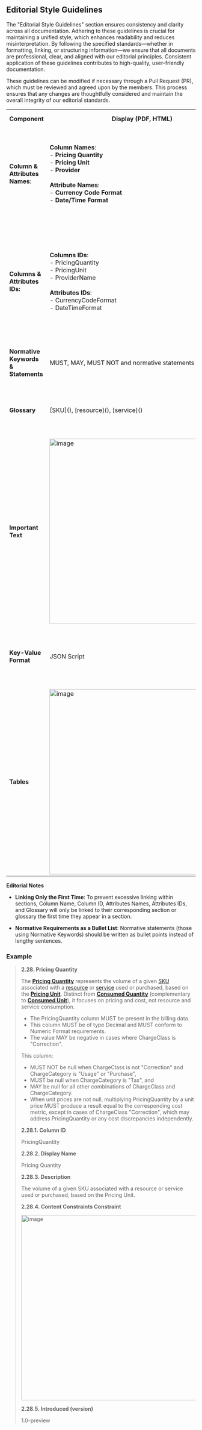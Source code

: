 ## Editorial Style Guidelines
The "Editorial Style Guidelines" section ensures consistency and clarity across all documentation. Adhering to these guidelines is crucial for maintaining a unified style, which enhances readability and reduces misinterpretation. By following the specified standards—whether in formatting, linking, or structuring information—we ensure that all documents are professional, clear, and aligned with our editorial principles. Consistent application of these guidelines contributes to high-quality, user-friendly documentation.

These guidelines can be modified if necessary through a Pull Request (PR), which must be reviewed and agreed upon by the members. This process ensures that any changes are thoughtfully considered and maintain the overall integrity of our editorial standards.


<table>
    <tr>
        <th>Component</th>
        <th>Display (PDF, HTML)</th>
        <th>Markdown (examples)</th>
        <th>Editorial Guidelines</th>
    </tr>
    <tr>
        <td><strong>Column &amp; Attributes Names</strong>:</td>
        <td>
            <strong>Column Names</strong>:<br>
            - <strong>Pricing Quantity</strong><br>
            - <strong>Pricing Unit</strong><br>
            - <strong>Provider</strong> <br><br>
            <strong>Attribute Names</strong>:<br>
            - <strong>Currency Code Format</strong><br>
            - <strong>Date/Time Format</strong>
        </td>
        <td>
            <strong>Column Names</strong>:<br>
            &nbsp;&nbsp; **Pricing Quantity**<br>
            &nbsp;&nbsp; **Pricing Unit**<br>
            &nbsp;&nbsp; **Provider**<br><br>
            <strong>Attribute Names</strong>:<br>
            &nbsp;&nbsp; **Currency Code Format**<br>
            &nbsp;&nbsp; **Date/Time Format**<br>
        </td>
        <td>
            - Bold <br>
            - Use the display name in the non-normative section.<br>
            - The first occurrence in a section is linked to the section.
        </td>
    </tr>
    <tr>
        <td><strong>Columns &amp; Attributes IDs:</strong></td>
        <td>
           <strong>Columns IDs</strong>:<br>
            - PricingQuantity</strong><br> 
            - PricingUnit</strong><br> 
            - ProviderName</strong> <br><br>
          <strong>Attributes IDs</strong>:<br>
            - CurrencyCodeFormat <br> 
            - DateTimeFormat <br>
        </td>
        <td>
          <strong>Columns IDs:</strong>:<br>
          &nbsp;&nbsp; PricingQuantity <br>
          &nbsp;&nbsp; PricingUnit</strong><br>
          &nbsp;&nbsp; ProviderName</strong> <br><br>
          <strong>Attributes IDs:</strong> </br>
          &nbsp;&nbsp; CurrencyCodeFormat </br>
          &nbsp;&nbsp; DateTimeFormat <br>
        </td>
        <td>
           - Use PascalCamel case (the first letter of every word, is capitalized)
           - Normal text without bold or italics.<br>
           - The first occurrence in a section is linked to the section.
        </td>
    </tr>
    <tr>
        <td><strong>Normative Keywords &amp; Statements</strong></td>
        <td>
            MUST, MAY, MUST NOT and normative statements
        </td>
        <td>
            ConsumedQuantity and ConsumedUnit:<br>
              * MUST NOT be null if ChargeCategory is "Usage", unless ChargeClass is "Correction" or CommitmentStatus is 'Unused'</br>
              * MAY be null if ChargeCategory is "Usage" and ChargeClass is "Correction"
        </td>
        <td>
           - All uppercase, without bold.<br>
           - Bullet list format. <br>
        </td>
    </tr>
    <tr>
        <td><strong>Glossary</strong></td>
        <td>
            [SKU](), [resource](), [service]()
        </td>
        <td>
            [*SKU*](#glossary:sku) <br>
            [*resource*](#glossary:resource) <br>
            [*service*](#glossary:service) <br>
        </td>
        <td>
            - Blue font + italic<br>
            - The first ocurrence in a section is linked to the glossary.
        </td>
    </tr>
    <tr>
        <td><strong>Important Text</strong></td>
        <td> <img width="492" alt="image" src="https://github.com/user-attachments/assets/c6f60ff9-1503-43a3-8229-004595b334d2"></td>
        <td>> Important Consideration</td>
        <td>- It is added as a note.</td>
    </tr>
    <tr>
        <td><strong>Key-Value Format</strong></td>
        <td>JSON Script</td>
        <td>
            <pre>
              **Example**:
              ```json
                {
                    "key1": "value1",
                    "key2": true,
                    "key3": 123
                }
              ```
            </pre>
        </td>
        <td>- Monospace font</td>
    </tr>
    <tr>
      <td><strong>Tables</strong></td>
      <td><img width="492" alt="image" src="https://github.com/user-attachments/assets/5185cbf9-306d-4663-a1c7-c8b7ab5c5bb8"></td>
      <td><img width="492" alt="image" src="https://github.com/user-attachments/assets/83d0977f-a731-4def-93e3-b3e5f5dedb72"></td>
      <td> - Tables</td>
    </tr>
</table>

**Editorial Notes**
* **Linking Only the First Time**: To prevent excessive linking within sections, Column Name, Column ID, Attributes Names, Attributes IDs, and Glossary will only be linked to their corresponding section or glossary the first time they appear in a section.

* **Normative Requirements as a Bullet List**: Normative statements (those using Normative Keywords) should be written as bullet points instead of lengthy sentences. 

### Example

>**2.28. Pricing Quantity**
>
>The **[Pricing Quantity](#pricing-quantity)** represents the volume of a given [SKU]() associated with a [resource]() or [service]() used or purchased, based on the **[Pricing Unit](#pricing-unit)**. Distinct from **[Consumed Quantity](#consumed-quantity)** (complementary to **[Consumed Unit](#consumed-unit)**), it focuses on pricing and cost, not resource and service consumption. 
>
>  * The PricingQuantity column MUST be present in the billing data. 
>  * This column MUST be of type Decimal and MUST conform to Numeric Format requirements. 
>  * The value MAY be negative in cases where ChargeClass is "Correction". 
> 
>This column:
>  *  MUST NOT be null when ChargeClass is not "Correction" and ChargeCategory is "Usage" or "Purchase", 
>  * MUST be null when ChargeCategory is "Tax", and 
>  * MAY be null for all other combinations of ChargeClass and ChargeCategory. 
> * When unit prices are not null, multiplying PricingQuantity by a unit price MUST produce a result equal to the corresponding cost metric, except in cases of ChargeClass "Correction", which may address PricingQuantity or any cost discrepancies independently.
>
> **2.28.1. Column ID**
>
> PricingQuantity 
>
> **2.28.2. Display Name**
>
> Pricing Quantity
>
> **2.28.3. Description**
>
> The volume of a given SKU associated with a resource or service used or purchased, based on the Pricing Unit. 
>
> **2.28.4. Content Constraints Constraint**
> 
> <img width="492" alt="image" src="https://github.com/user-attachments/assets/5185cbf9-306d-4663-a1c7-c8b7ab5c5bb8">
>
> **2.28.5. Introduced (version)** 
>
> 1.0-preview
